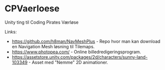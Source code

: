 # CPVaerloese
Unity ting til Coding Pirates Værløse


Links:
* https://github.com/h8man/NavMeshPlus - Repo hvor man kan download en Navigation Mesh løsning til Tilemaps.
* https://www.photopea.com/ - Online billedredigeringsprogram.
* https://assetstore.unity.com/packages/2d/characters/sunny-land-103349 - Asset med "Nemme" 2D animationer.

